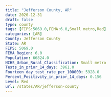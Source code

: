 ```yaml
---
title: "Jefferson County, AR"
date: 2020-12-31
draft: false
type: county
tags: [FIPS:5069.0,FEMA:6.0,Small metro,Red]
categories: [AR]
County: Jefferson County
State: AR
FIPS: 5069.0
FEMA_Region: 6.0
Population: 66824.0
NCHS_Urban_Rural_Classification: Small metro
Tests_in_prior_14_days: 3961.0
Fourteen_day_test_rate_per_100000: 5928.0
Percent_Positivity_in_prior_14_days: 0.156
Level: Red
url: /states/AR/jefferson-county
---
```



